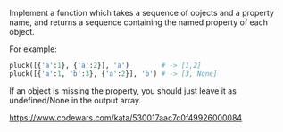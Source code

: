Implement a function which takes a sequence of objects and a property name, and returns a sequence containing the named property of each object.

For example:

```python
pluck([{'a':1}, {'a':2}], 'a')        # -> [1,2]
pluck([{'a':1, 'b':3}, {'a':2}], 'b') # -> [3, None]
```

If an object is missing the property, you should just leave it as undefined/None in the output array.

https://www.codewars.com/kata/530017aac7c0f49926000084
